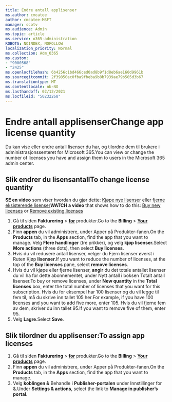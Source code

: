 ```yaml
---
title: Endre antall applisenser
ms.author: cmcatee
author: cmcatee-MSFT
manager: scotv
ms.audience: Admin
ms.topic: article
ms.service: o365-administration
ROBOTS: NOINDEX, NOFOLLOW
localization_priority: Normal
ms.collection: Adm_O365
ms.custom:
- "9000568"
- "2425"
ms.openlocfilehash: 6b4256c1bd466ced0ad8b9f1d8eb6ae160d9961b
ms.sourcegitcommit: 2f39850ac0fba9fbeba9b8b7939ae79b505d3b67
ms.translationtype: MT
ms.contentlocale: nb-NO
ms.lasthandoff: 02/12/2021
ms.locfileid: "50232268"
---
```

# <a name="change-app-license-quantity"></a><span data-ttu-id="29b59-102">Endre antall applisenser</span><span class="sxs-lookup"><span data-stu-id="29b59-102">Change app license quantity</span></span>

<span data-ttu-id="29b59-103">Du kan vise eller endre antall lisenser du har, og tilordne dem til brukere i administrasjonssenteret for Microsoft 365.</span><span class="sxs-lookup"><span data-stu-id="29b59-103">You can view or change the number of licenses you have and assign them to users in the Microsoft 365 admin center.</span></span>

## <a name="to-change-license-quantity"></a><span data-ttu-id="29b59-104">Slik endrer du lisensantall</span><span class="sxs-lookup"><span data-stu-id="29b59-104">To change license quantity</span></span>

<span data-ttu-id="29b59-105">**SE en video** som viser hvordan du gjør dette: [Kjøpe nye lisenser](https://go.microsoft.com/fwlink/p/?linkid=2154857) eller [fjerne eksisterende lisenser](https://go.microsoft.com/fwlink/p/?linkid=2154938)</span><span class="sxs-lookup"><span data-stu-id="29b59-105">**WATCH a video** that shows how to do this: [Buy new licenses](https://go.microsoft.com/fwlink/p/?linkid=2154857) or [Remove existing licenses](https://go.microsoft.com/fwlink/p/?linkid=2154938)</span></span>

1. <span data-ttu-id="29b59-106">Gå til siden **Fakturering**  >  **[for](https://go.microsoft.com/fwlink/p/?linkid=842054)** produkter.</span><span class="sxs-lookup"><span data-stu-id="29b59-106">Go to the **Billing** > **[Your products](https://go.microsoft.com/fwlink/p/?linkid=842054)** page.</span></span>
2. <span data-ttu-id="29b59-107">Finn **appen** du vil  administrere, under Apper på Produkter-fanen.</span><span class="sxs-lookup"><span data-stu-id="29b59-107">On the **Products** tab, in the **Apps** section, find the app that you want to manage.</span></span> <span data-ttu-id="29b59-108">Velg **Flere handlinger** (tre prikker), og velg **kjøp lisenser.**</span><span class="sxs-lookup"><span data-stu-id="29b59-108">Select **More actions** (three dots), then select **Buy licenses**.</span></span>
3. <span data-ttu-id="29b59-109">Hvis du vil redusere antall lisenser, velger  du Fjern lisenser øverst i Ruten Kjøp **lisenser.**</span><span class="sxs-lookup"><span data-stu-id="29b59-109">If you want to reduce the number of licenses, at the top of the **Buy licenses** pane, select **remove licenses**.</span></span>
4. <span data-ttu-id="29b59-110">Hvis du vil kjøpe eller fjerne  lisenser, **angir** du det totale antallet lisenser du vil ha for dette abonnementet, under Nytt antall i boksen Totalt antall lisenser.</span><span class="sxs-lookup"><span data-stu-id="29b59-110">To buy or remove licenses, under **New quantity** in the **Total licenses** box, enter the total number of licenses that you want for this subscription.</span></span> <span data-ttu-id="29b59-111">Hvis du for eksempel har 100 lisenser og du vil legge til fem til, må du skrive inn tallet 105 her.</span><span class="sxs-lookup"><span data-stu-id="29b59-111">For example, if you have 100 licenses and you want to add five more, enter 105.</span></span> <span data-ttu-id="29b59-112">Hvis du vil fjerne fem av dem, skriver du inn tallet 95.</span><span class="sxs-lookup"><span data-stu-id="29b59-112">If you want to remove five of them, enter 95.</span></span>
5. <span data-ttu-id="29b59-113">Velg **Lagre**.</span><span class="sxs-lookup"><span data-stu-id="29b59-113">Select **Save**.</span></span>

## <a name="to-assign-app-licenses"></a><span data-ttu-id="29b59-114">Slik tilordner du applisenser:</span><span class="sxs-lookup"><span data-stu-id="29b59-114">To assign app licenses</span></span>

1. <span data-ttu-id="29b59-115">Gå til siden **Fakturering**  >  **[for](https://go.microsoft.com/fwlink/p/?linkid=842054)** produkter.</span><span class="sxs-lookup"><span data-stu-id="29b59-115">Go to the **Billing** > **[Your products](https://go.microsoft.com/fwlink/p/?linkid=842054)** page.</span></span>
2. <span data-ttu-id="29b59-116">Finn **appen** du vil  administrere, under Apper på Produkter-fanen.</span><span class="sxs-lookup"><span data-stu-id="29b59-116">On the **Products** tab, in the **Apps** section, find the app that you want to manage.</span></span>
3. <span data-ttu-id="29b59-117">Velg **koblingen &** Behandle i **Publisher-portalen** under Innstillinger for &.</span><span class="sxs-lookup"><span data-stu-id="29b59-117">Under **Settings & actions**, select the link to **Manage in publisher’s portal**.</span></span>